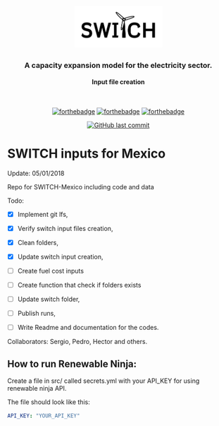 <div align="center">
<h1>
  <img src="./static/img/logo-b.png" alt="SWITCH" width="200">
  <h3>A capacity expansion model for the electricity sector.</h4>
  <h4>Input file creation</h4>
  <br>
</h1>

[![forthebadge](https://forthebadge.com/images/badges/built-with-love.svg)](http://forthebadge.com)
[![forthebadge](https://forthebadge.com/images/badges/made-with-python.svg)](http://forthebadge.com)
[![forthebadge](https://forthebadge.com/images/badges/as-seen-on-tv.svg)](https://forthebadge.com)


[![GitHub last commit](https://img.shields.io/github/last-commit/google/skia.svg?style=flat-square)](https://github.com/Switch-Mexico/switch-inputs)
</div>

# SWITCH inputs for Mexico

Update: 05/01/2018

Repo for SWITCH-Mexico including code and data

Todo:
- [x] Implement git lfs,
- [x] Verify switch input files creation,
- [x] Clean folders,
- [x] Update switch input creation,
- [ ] Create fuel cost inputs
- [ ] Create function that check if folders exists
- [ ] Update switch folder,
- [ ] Publish runs,
- [ ] Write Readme and documentation for the codes.


Collaborators:
Sergio, Pedro, Hector and others.


## How to run Renewable Ninja:

Create a file in src/ called secrets.yml with your API\_KEY for using renewable
ninja API.

The file should look like this:

```yaml
API_KEY: "YOUR_API_KEY"
```
